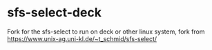 # sfs-select-deck
Fork for the sfs-select to run on deck or other linux system, fork from https://www.unix-ag.uni-kl.de/~t_schmid/sfs-select/
